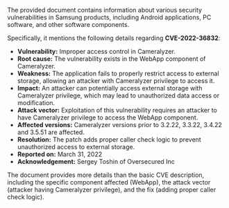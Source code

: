 The provided document contains information about various security vulnerabilities in Samsung products, including Android applications, PC software, and other software components.

Specifically, it mentions the following details regarding **CVE-2022-36832**:

*   **Vulnerability:** Improper access control in Cameralyzer.
*   **Root cause:** The vulnerability exists in the WebApp component of Cameralyzer.
*   **Weakness:** The application fails to properly restrict access to external storage, allowing an attacker with Cameralyzer privilege to access it.
*   **Impact:** An attacker can potentially access external storage with Cameralyzer privilege, which may lead to unauthorized data access or modification.
*   **Attack vector:** Exploitation of this vulnerability requires an attacker to have Cameralyzer privilege to access the WebApp component.
*   **Affected versions:** Cameralyzer versions prior to 3.2.22, 3.3.22, 3.4.22 and 3.5.51 are affected.
*   **Resolution:** The patch adds proper caller check logic to prevent unauthorized access to external storage.
*   **Reported on:** March 31, 2022
*   **Acknowledgement:** Sergey Toshin of Oversecured Inc

The document provides more details than the basic CVE description, including the specific component affected (WebApp), the attack vector (attacker having Cameralyzer privilege), and the fix (adding proper caller check logic).